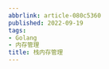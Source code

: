 ```yaml
---
abbrlink: article-080c5360
published: 2022-09-19
tags:
- Golang
- 内存管理
title: 栈内存管理
---
```


>  
 
<!--more-->